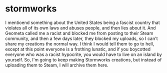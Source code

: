 # stormworks

I mentioend something about the United States being a fascist country that violates all of its own laws
and abuses people, and then lies about it. And Geometa called me a racist and blocked me from posting
to their Steam community, and then a few days later, they blocked my uploads, so I can't share
my creations the normal way. I think I would tell them to go to hell, except at this point
everyone is a frothing lunatic, and if you boycotted everyone who was a racist hypocrite,
you would have to live on an island by yourself. So, I'm going to keep making Stormworks creations,
but instead of uploading them to Steam, I will archive them here.


